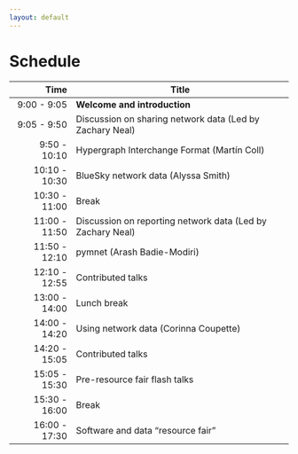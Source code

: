 ```yaml
---
layout: default
---
```


# Schedule

| Time  | Title                                                                                                  |
|------:| -------------------------------------------------------------------------------------------------------|
|  9:00 -  9:05 | **Welcome and introduction**                                                                   |
|  9:05 -  9:50 | Discussion on sharing network data (Led by Zachary Neal)                                       |
|  9:50 - 10:10 | Hypergraph Interchange Format (Martín Coll)                                                    |
| 10:10 - 10:30 | BlueSky network data (Alyssa Smith)                                                            |
| 10:30 - 11:00 | Break                                                                                          |
| 11:00 - 11:50 | Discussion on reporting network data (Led by Zachary Neal)                                     |
| 11:50 - 12:10 | pymnet (Arash Badie-Modiri)                                                                    |
| 12:10 - 12:55 | Contributed talks                                                                              |
| 13:00 - 14:00 | Lunch break                                                                                    |
| 14:00 - 14:20 | Using network data (Corinna Coupette)                                                          |
| 14:20 - 15:05 | Contributed talks                                                                              |
| 15:05 - 15:30 | Pre-resource fair flash talks                                                                  |
| 15:30 - 16:00 | Break                                                                                          |
| 16:00 - 17:30 | Software and data “resource fair”                                                              |